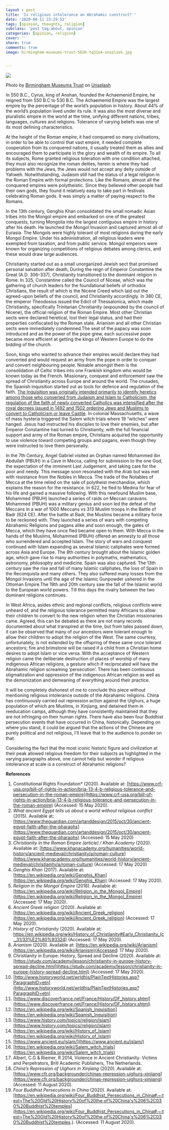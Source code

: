 ```yaml
---
layout : post
title: 'Is religious intolerance an Abrahamic construct? '
date: '2020-08-11 23:29:52'
tags: [opinion, thoughts, religion]
subclass: 'post tag-about, opinion'
categories: [opinion, religion]
cover: ''
share: true
comments: true
image: birmingham-museums-trust-5EUh-tq31eA-unsplash.jpg


---
```


![](/images/birmingham-museums-trust-5EUh-tq31eA-unsplash.jpg)

Photo by [Birmingham Museums Trust](https://unsplash.com/@birminghammuseumstrust?utm_source=unsplash&utm_medium=referral&utm_content=creditCopyText) on [Unsplash](https://unsplash.com/?utm_source=unsplash&utm_medium=referral&utm_content=creditCopyText)

In 550 B.C., Cyrus, king of Anshan, founded the Achaemenid Empire, he reigned from 550 B.C to 530 B.C. The Achaemenid Empire was the largest empire by the percentage of the world’s population in history. About 44% of the world’s population lived under its rule. It was also the most diverse and pluralistic empire in the world at the time, unifying different nations, tribes, languages, cultures and religions. Tolerance of varying beliefs was one of its most defining characteristics.

At the height of the Roman empire, it had conquered so many civilisations, in order to be able to control that vast empire, it needed complete cooperation from its conquered nations, it usually treated them as allies and encouraged them to participate in the glory and wealth of its empire. To all its subjects, Rome granted religious toleration with one condition attached, they must also recognize the roman deities, herein is where they had problems with the Jews, the Jews would not accept any deity outside of Yahweh. Notwithstanding, Judaism still had the status of a legal religion in the Roman Empire with formal protections. Like the Romans, almost all the conquered empires were polytheistic. Since they believed other people had their own gods, they found it relatively easy to take part in festivals celebrating Roman gods. It was simply a matter of paying respect to the Romans. 

In the 13th century, Genghis Khan consolidated the small nomadic Asian tribes into the Mongol empire and embarked on one of the greatest conquests, turning Mongolia into the largest contiguous empire in history after his death. He launched the Mongol Invasion and captured almost all of Eurasia. The Mongols were highly tolerant of most religions during the early Mongol Empire. Under his administration, all religious leaders were exempted from taxation, and from public service. Mongol emperors were known for organizing competitions of religious debates among clerics, and these would draw large audiences.

Christianity started out as a small unorganized Jewish sect that promised personal salvation after death, During the reign of Emperor Constantine the Great (A.D. 306–337), Christianity transitioned to the dominant religion in Rome. In 325, Constantine called the Council of Niceae, which was the gathering of church leaders for the foundational beliefs of orthodox Christians, the result of which is the Nicene Creed which laid out the agreed-upon beliefs of the council, and Christianity accordingly. In 380 CE, the emperor Theodosius issued the Edict of Thessalonica, which made Christianity, specifically Trinitarian Christianity (expounded by the council of Nicene), the official religion of the Roman Empire. Most other Christian sects were declared heretical, lost their legal status, and had their properties confiscated by the Roman state. Arianism and all other Christian sects were immediately condemned.The seat of the papacy was soon introduced and as the power of the pope grew, each successive pope became more efficient at getting the kings of Western Europe to do the bidding of the church.

Soon, kings who wanted to advance their empires would declare they had converted and would request an army from the pope in order to conquer and convert neighbouring people. Notable amongst them is the consolidation of Celtic tribes into one Frankish kingdom who would be known today as the French. Missionary, conquest and enforcement saw the spread of Christianity across Europe and around the world. The crusades, the Spanish inquisition started out as tools for defence and regulation of the faith. [The Inquisition was originally intended primarily to identify heretics among those who converted from Judaism and Islam to Catholicism, the regulation of the faith of newly converted Catholics was intensified after the royal decrees issued in 1492 and 1502 ordering Jews and Muslims to convert to Catholicism or leave Castile](https://en.wikipedia.org/wiki/Spanish_Inquisition). In colonial Massachusetts, a wave of mass hysteria triggered the Salem witch trials where 19 “witches” were hanged. Jesus had instructed his disciples to love their enemies, but after Emperor Constantine had turned to Christianity, with the full financial support and army of the Roman empire, Christians acquired the opportunity to use violence toward competing groups and pagans, even though they were instructed to love them personally.

In the 7th Century, Angel Gabriel visited an Orphan named Mohammed ibn Abdullah (PBUH) in a Cave in Mecca, calling for submission to the one God, the expectation of the imminent Last Judgement, and taking care for the poor and needy. This message soon resonated with the Arab but was met with resistance from the Nobles in Mecca. The trade of the Notables of Mecca at the time relied on the sale of polytheist merchandise, which explains the reason for the resistance. In 622, he fled to Medina for fear of his life and gained a massive following. With this newfound Muslim base, Mohammed (PBUH) launched a series of raids on Meccan caravans. Mohammed (PBUH) was a military genius and soon led the defeat of the Meccans in a war of 1000 Meccans vs 313 Muslim troops in the Battle of Badr (624 CE). After the battle at Badr, the Muslims became a military force to be reckoned with. They launched a series of wars with competing Abrahamic Religions and pagans alike and soon enough, the gates of Mecca, which they have once fled became open to them. With Mecca in the hands of the Muslims, Mohammed (PBUH) offered an amnesty to all those who surrendered and accepted Islam. The story of wars and conquest continued with Islam expanding as several Islamic caliphates were formed across Asia and Europe. The 8th century brought about the Islamic golden age, which gave rise to many authorities in polymaths, mathematics, astronomy, philosophy and medicine. Spain was also captured. The 13th century saw the rise and fall of many Islamic caliphates, the loss of Spain in the Reconquista and many others. They also suffered many losses from the Mongol Invasions until the age of the Islamic Gunpowder ushered in the Ottoman Empire.The 19th and 20th century saw the fall of the Islamic world to the European world powers. Till this days the rivalry between the two dominant religions continues.

In West Africa, asides ethnic and regional conflicts, religious conflicts were unheard of, and the religious tolerance permitted many Africans to allow their children to convert to the new religion when the Christian missionaries came. Agreed, this can be debated as there are not many records documented about what transpired at the time, but from tales passed down, it can be observed that many of our ancestors were tolerant enough to allow their children to adopt the religion of the West. The same courtesy, unfortunately, is not extended by the offspring of these same once tolerant ancestors; fire and brimstone will be raised if a child from a Christian home desires to adopt Islam or vice versa. With the acceptance of Western religion came the deliberate destruction of places of worship of many indigenous African religions, a gesture which if reciprocated will have the Abrahamic religion screaming ‘persecution’. There has been continuous stigmatization and oppression of the indigenous African religion as well as the demonization and demeaning of everything around their practice. 

It will be completely dishonest of me to conclude this piece without mentioning religious intolerance outside of the Abrahamic religions. China has continuously carried out repression action against the Uighurs, a huge population of which are Muslims, in Xinjiang, and detained them in reeducation camps, although they have consistently maintained that they are not infringing on their human rights. There have also been four Buddhist persecution events that have occurred in China, historically. Depending on where you stand, it could be argued that the actions of the Chinese are purely political and not religious, I'll leave that to the audience to ponder on that.

Considering the fact that the most iconic historic figure and civilization at their peak allowed religious freedom for their subjects as highlighted in the varying paragraphs above, one cannot help but wonder if religious intolerance at scale is a construct of Abrahamic religions?

**References**

1. Constitutional Rights Foundation* (2020). Available at: [https://www.crf-usa.org/bill-of-rights-in-action/bria-13-4-b-religious-tolerance-and-persecution-in-the-roman-empire](https://www.crf-usa.org/bill-of-rights-in-action/bria-13-4-b-religious-tolerance-and-persecution-in-the-roman-empire) (Accessed: 15 May 2020).
2. *What ancient Egypt tells us about a world without religious conflict* (2015). Available at: [https://www.theguardian.com/artanddesign/2015/oct/30/ancient-egypt-faith-after-the-pharaohs](https://www.theguardian.com/artanddesign/2015/oct/30/ancient-egypt-faith-after-the-pharaohs) (Accessed: 15 May 2020)
3. *Christianity in the Roman Empire (article) / Khan Academy* (2020). Available at: [https://www.khanacademy.org/humanities/world-history/ancient-medieval/christianity/a/roman-culture](https://www.khanacademy.org/humanities/world-history/ancient-medieval/christianity/a/roman-culture) (Accessed: 17 May 2020)
4. *Genghis Khan* (2017). Available at: [https://en.wikipedia.org/wiki/Genghis_Khan](https://en.wikipedia.org/wiki/Genghis_Khan) (Accessed: 17 May 2020).
5. *Religion in the Mongol Empire* (2016). Available at: [https://en.wikipedia.org/wiki/Religion_in_the_Mongol_Empire](https://en.wikipedia.org/wiki/Religion_in_the_Mongol_Empire) (Accessed: 17 May 2020).
6. *Ancient Greek religion* (2020). Available at: [https://en.wikipedia.org/wiki/Ancient_Greek_religion](https://en.wikipedia.org/wiki/Ancient_Greek_religion) (Accessed: 17 May 2020).
7. *History of Christianity* (2020). Available at: https://en.wikipedia.org/wiki/History_of_Christianity#Early_Christianity_(c._31/33%E2%80%93324) (Accessed: 17 May 2020).
8. *Arianism* (2020). Available at: [https://en.wikipedia.org/wiki/Arianism](https://en.wikipedia.org/wiki/Arianism)(Accessed: 17 May 2020).
9. Christianity in Europe: History, Spread and Decline (2020). Available at: [https://study.com/academy/lesson/christianity-in-europe-history-spread-decline.html](https://study.com/academy/lesson/christianity-in-europe-history-spread-decline.html) (Accessed: 17 May 2020).
10. [http://www.historyworld.net/wrldhis/PlainTextHistories.asp?ParagraphID=etn](http://www.historyworld.net/wrldhis/PlainTextHistories.asp?ParagraphID=etn)
11. [https://www.discoverfrance.net/France/History/DF_history.shtml](https://www.discoverfrance.net/France/History/DF_history.shtml)
12. [https://en.wikipedia.org/wiki/Spanish_Inquisition](https://en.wikipedia.org/wiki/Spanish_Inquisition)
13. [https://www.history.com/topics/religion/islam](https://www.history.com/topics/religion/islam)
14. [https://en.wikipedia.org/wiki/History_of_Islam](https://en.wikipedia.org/wiki/History_of_Islam)
15. [https://www.ancient.eu/islam/](https://www.ancient.eu/islam/)
16. [https://en.wikipedia.org/wiki/Salem_witch_trials](https://en.wikipedia.org/wiki/Salem_witch_trials)
17. Albert, C.G & Riemer, R 2014, Violence in Ancient Christianity: Victims and Perpetrators, Brill Academic Publishers, The Netherlands.
18. *China’s Repression of Uighurs in Xinjiang* (2020). Available at: [https://www.cfr.org/backgrounder/chinas-repression-uighurs-xinjiang](https://www.cfr.org/backgrounder/chinas-repression-uighurs-xinjiang) (Accessed: 11 August 2020).
19. *Four Buddhist Persecutions in China* (2020). Available at: [https://en.wikipedia.org/wiki/Four_Buddhist_Persecutions_in_China#:~:text=The%20Old%20History%20of%20the,of%20China's%206%2C030%20Buddhist%20temples](https://en.wikipedia.org/wiki/Four_Buddhist_Persecutions_in_China#:~:text=The%20Old%20History%20of%20the,of%20China's%206%2C030%20Buddhist%20temples.). (Accessed: 11 August 2020).